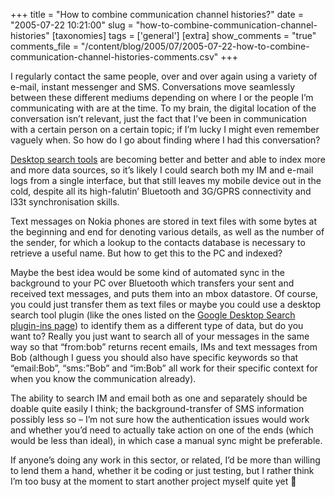 +++
title = "How to combine communication channel histories?"
date = "2005-07-22 10:21:00"
slug = "how-to-combine-communication-channel-histories"
[taxonomies]
tags = ['general']
[extra]
show_comments = "true"
comments_file = "/content/blog/2005/07/2005-07-22-how-to-combine-communication-channel-histories-comments.csv"
+++

I regularly contact the same people, over and over again using a variety of e-mail, instant messenger and SMS. Conversations move seamlessly between these different mediums depending on where I or the people I’m communicating with are at the time. To my brain, the digital location of the conversation isn’t relevant, just the fact that I’ve been in communication with a certain person on a certain topic; if I’m lucky I might even remember vaguely when. So how do I go about finding where I had this conversation?

[Desktop search tools](http://www.searchtools.com/tools/desktop-search.html) are becoming better and better and able to index more and more data sources, so it’s likely I could search both my IM and e-mail logs from a single interface, but that still leaves my mobile device out in the cold, despite all its high-falutin’ Bluetooth and 3G/GPRS connectivity and l33t synchronisation skills.

Text messages on Nokia phones are stored in text files with some bytes at the beginning and end for denoting various details, as well as the number of the sender, for which a lookup to the contacts database is necessary to retrieve a useful name. But how to get this to the PC and indexed?

Maybe the best idea would be some kind of automated sync in the background to your PC over Bluetooth which transfers your sent and received text messages, and puts them into an mbox datastore. Of course, you could just transfer them as text files or maybe you could use a desktop search tool plugin (like the ones listed on the [Google Desktop Search plugin-ins page](http://desktop.google.com/plugins.html)) to identify them as a different type of data, but do you want to? Really you just want to search all of your messages in the same way so that “from:bob” returns recent emails, IMs and text messages from Bob (although I guess you should also have specific keywords so that “email:Bob”, “sms:”Bob” and “im:Bob” all work for their specific context for when you know the communication already).

The ability to search IM and email both as one and separately should be doable quite easily I think; the background-transfer of SMS information possibly less so – I’m not sure how the authentication issues would work and whether you’d need to actually take action on one of the ends (which would be less than ideal), in which case a manual sync might be preferable.

If anyone’s doing any work in this sector, or related, I’d be more than willing to lend them a hand, whether it be coding or just testing, but I rather think I’m too busy at the moment to start another project myself quite yet 🙂
